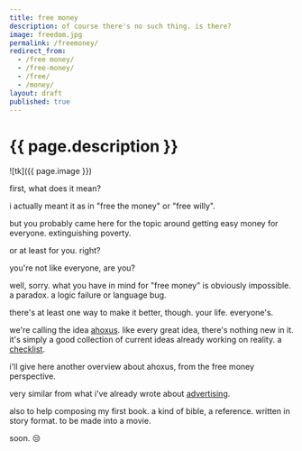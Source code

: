 ```yaml
---
title: free money
description: of course there's no such thing. is there?
image: freedom.jpg
permalink: /freemoney/
redirect_from:
  - /free money/
  - /free-money/
  - /free/
  - /money/
layout: draft
published: true
---
```


# {{ page.description }}

![tk]({{ page.image }})

first, what does it mean?

i actually meant it as in "free the money" or "free willy".

but you probably came here for the topic around getting easy money for everyone. extinguishing poverty.

or at least for you. right?

you're not like everyone, are you?

well, sorry. what you have in mind for "free money" is obviously impossible. a paradox. a logic failure or language bug.

there's at least one way to make it better, though. your life. everyone's.

we're calling the idea [ahoxus](/ahoxus). like every great idea, there's nothing new in it. it's simply a good collection of current ideas already working on reality. a [checklist](/checklist).

i'll give here another overview about ahoxus, from the free money perspective.

very similar from what i've already wrote about [advertising](/ads).

also to help composing my first book. a kind of bible, a reference. written in story format. to be made into a movie.

soon. 😒
